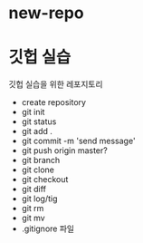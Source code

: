 # new-repo

# 깃헙 실습
깃헙 실습을 위한 레포지토리
- create repository
- git init
- git status
- git add .
- git commit -m 'send message'
- git push origin master?
- git branch
- git clone
- git checkout
- git diff
- git log/tig
- git rm
- git mv
- .gitignore 파일
  
